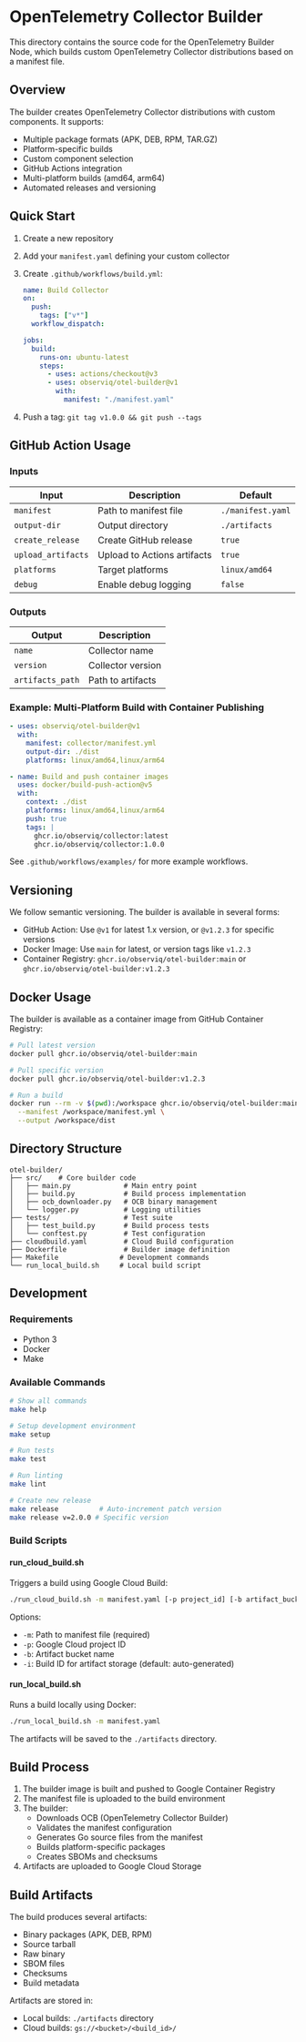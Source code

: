 # OpenTelemetry Collector Builder

This directory contains the source code for the OpenTelemetry Builder Node, which builds custom OpenTelemetry Collector distributions based on a manifest file.

## Overview

The builder creates OpenTelemetry Collector distributions with custom components. It supports:

- Multiple package formats (APK, DEB, RPM, TAR.GZ)
- Platform-specific builds
- Custom component selection
- GitHub Actions integration
- Multi-platform builds (amd64, arm64)
- Automated releases and versioning

## Quick Start

1. Create a new repository
2. Add your `manifest.yaml` defining your custom collector
3. Create `.github/workflows/build.yml`:

   ```yaml
   name: Build Collector
   on:
     push:
       tags: ["v*"]
     workflow_dispatch:

   jobs:
     build:
       runs-on: ubuntu-latest
       steps:
         - uses: actions/checkout@v3
         - uses: observiq/otel-builder@v1
           with:
             manifest: "./manifest.yaml"
   ```

4. Push a tag: `git tag v1.0.0 && git push --tags`

## GitHub Action Usage

### Inputs

| Input              | Description                 | Default           |
| ------------------ | --------------------------- | ----------------- |
| `manifest`         | Path to manifest file       | `./manifest.yaml` |
| `output-dir`       | Output directory            | `./artifacts`     |
| `create_release`   | Create GitHub release       | `true`            |
| `upload_artifacts` | Upload to Actions artifacts | `true`            |
| `platforms`        | Target platforms            | `linux/amd64`     |
| `debug`            | Enable debug logging        | `false`           |

### Outputs

| Output           | Description       |
| ---------------- | ----------------- |
| `name`           | Collector name    |
| `version`        | Collector version |
| `artifacts_path` | Path to artifacts |

### Example: Multi-Platform Build with Container Publishing

```yaml
- uses: observiq/otel-builder@v1
  with:
    manifest: collector/manifest.yml
    output-dir: ./dist
    platforms: linux/amd64,linux/arm64

- name: Build and push container images
  uses: docker/build-push-action@v5
  with:
    context: ./dist
    platforms: linux/amd64,linux/arm64
    push: true
    tags: |
      ghcr.io/observiq/collector:latest
      ghcr.io/observiq/collector:1.0.0
```

See `.github/workflows/examples/` for more example workflows.

## Versioning

We follow semantic versioning. The builder is available in several forms:

- GitHub Action: Use `@v1` for latest 1.x version, or `@v1.2.3` for specific versions
- Docker Image: Use `main` for latest, or version tags like `v1.2.3`
- Container Registry: `ghcr.io/observiq/otel-builder:main` or `ghcr.io/observiq/otel-builder:v1.2.3`

## Docker Usage

The builder is available as a container image from GitHub Container Registry:

```bash
# Pull latest version
docker pull ghcr.io/observiq/otel-builder:main

# Pull specific version
docker pull ghcr.io/observiq/otel-builder:v1.2.3

# Run a build
docker run --rm -v $(pwd):/workspace ghcr.io/observiq/otel-builder:main \
  --manifest /workspace/manifest.yml \
  --output /workspace/dist
```

## Directory Structure

```
otel-builder/
├── src/    # Core builder code
│   ├── main.py             # Main entry point
│   ├── build.py            # Build process implementation
│   ├── ocb_downloader.py   # OCB binary management
│   └── logger.py           # Logging utilities
├── tests/                  # Test suite
│   ├── test_build.py       # Build process tests
│   └── conftest.py         # Test configuration
├── cloudbuild.yaml         # Cloud Build configuration
├── Dockerfile              # Builder image definition
├── Makefile               # Development commands
└── run_local_build.sh     # Local build script
```

## Development

### Requirements

- Python 3
- Docker
- Make

### Available Commands

```bash
# Show all commands
make help

# Setup development environment
make setup

# Run tests
make test

# Run linting
make lint

# Create new release
make release          # Auto-increment patch version
make release v=2.0.0 # Specific version
```

### Build Scripts

#### run_cloud_build.sh

Triggers a build using Google Cloud Build:

```bash
./run_cloud_build.sh -m manifest.yaml [-p project_id] [-b artifact_bucket] [-i build_id]
```

Options:

- `-m`: Path to manifest file (required)
- `-p`: Google Cloud project ID
- `-b`: Artifact bucket name
- `-i`: Build ID for artifact storage (default: auto-generated)

#### run_local_build.sh

Runs a build locally using Docker:

```bash
./run_local_build.sh -m manifest.yaml
```

The artifacts will be saved to the `./artifacts` directory.

## Build Process

1. The builder image is built and pushed to Google Container Registry
2. The manifest file is uploaded to the build environment
3. The builder:
   - Downloads OCB (OpenTelemetry Collector Builder)
   - Validates the manifest configuration
   - Generates Go source files from the manifest
   - Builds platform-specific packages
   - Creates SBOMs and checksums
4. Artifacts are uploaded to Google Cloud Storage

## Build Artifacts

The build produces several artifacts:

- Binary packages (APK, DEB, RPM)
- Source tarball
- Raw binary
- SBOM files
- Checksums
- Build metadata

Artifacts are stored in:

- Local builds: `./artifacts` directory
- Cloud builds: `gs://<bucket>/<build_id>/`
